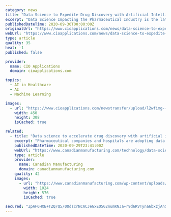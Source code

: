 ```yaml
---
category: news
title: "Data Science to Expedite Drug Discovery with Artificial Intelligence and Machine Learning, Says Frost & Sullivan"
excerpt: "Data Science Impacting the Pharmaceutical Industry is the latest addition to Frost & Sullivan's Technical Insights research and analyses available via the Frost & Sullivan Leadership Council, which helps organizations figure out a continuous flow of growth opportunities to succeed in an unpredictable future."
publishedDateTime: 2020-09-30T00:00:00Z
originalUrl: "https://www.cioapplications.com/news/data-science-to-expedite-drug-discovery-with-artificial-intelligence-and-machine-learning-says-frost-sullivan-nid-6562.html"
webUrl: "https://www.cioapplications.com/news/data-science-to-expedite-drug-discovery-with-artificial-intelligence-and-machine-learning-says-frost-sullivan-nid-6562.html"
type: article
quality: 35
heat: -1
published: false

provider:
  name: CIO Applications
  domain: cioapplications.com

topics:
  - AI in Healthcare
  - AI
  - Machine Learning

images:
  - url: "https://www.cioapplications.com/newstransfer/upload/l2wfimg---6.gif"
    width: 450
    height: 308
    isCached: true

related:
  - title: "Data science to accelerate drug discovery with artificial intelligence and machine learning: report"
    excerpt: "Pharmaceutical companies and hospitals are adopting data science rapidly, and its application is going to be established in all branches of healthcare"
    publishedDateTime: 2020-09-29T23:41:00Z
    webUrl: "https://www.canadianmanufacturing.com/technology/data-science-to-accelerate-drug-discovery-with-artificial-intelligence-and-machine-learning-report-261375/"
    type: article
    provider:
      name: Canadian Manufacturing
      domain: canadianmanufacturing.com
    quality: 42
    images:
      - url: "https://www.canadianmanufacturing.com/wp-content/uploads/2020/09/Drug_Discovery_Pharma_Data_Science-1024x576.jpg"
        width: 1024
        height: 576
        isCached: true

secured: "ZpAF6HXE+TZQ/Q5/0OdscrNCACJeGxEO5G2numKNJa+r9d6RVTyna6bxzjAn5/k+ha9i4B20Wd5MJ5Hj0YjbmNmnBkW8SbM7+L7gfKAoDOyRNytIjc/vppY0HFbkmFGSoSTGlcfbT3ruMQcphGsZ1jHNGgd/vcIIDcXZEfWi7aw+5lwCjr2CZCmrKS5zHSBLbdsCnJxxsbUvSTEZbZoNHo7ScN7mM74REM+2bux6YRUmon01W1LDhjnF9+lAb2mr5+b8zH0I3vaBpUp/PVMWSpsgbKTKO4i5bS+LFYCY9zaswfTlTPEzGbFZTywQNMPd4OsyiJBlYlay9Jc01bkMpo4dlj3QmTov3wZcTYKijow=;TL6X9vp7rvOVUFgihqB7xQ=="
---
```


